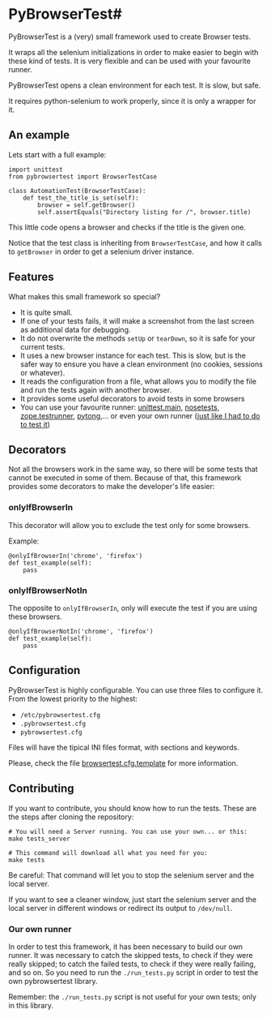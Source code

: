 # PyBrowserTest#

PyBrowserTest is a (very) small framework used to create Browser tests.

It wraps all the selenium initializations in order to make easier to
begin with these kind of tests. It is very flexible and can be used
with your favourite runner.

PyBrowserTest opens a clean environment for each test. It is slow, but
safe.

It requires python-selenium to work properly, since it is only a
wrapper for it.

## An example ##

Lets start with a full example:

    import unittest
    from pybrowsertest import BrowserTestCase

    class AutomationTest(BrowserTestCase):
        def test_the_title_is_set(self):
            browser = self.getBrowser()
            self.assertEquals("Directory listing for /", browser.title)


This little code opens a browser and checks if the title is the given
one.

Notice that the test class is inheriting from `BrowserTestCase`, and how it calls to `getBrowser` in order to get a selenium driver instance.


## Features ##

What makes this small framework so special?

- It is quite small.
- If one of your tests fails, it will make a screenshot from the last screen as additional data for debugging.
- It do not overwrite the methods `setUp` or `tearDown`, so it is safe for your current tests.
- It uses a new browser instance for each test. This is slow, but is the safer way to ensure you have a clean environment (no cookies, sessions or whatever).
- It reads the configuration from a file, what allows you to modify the file and run the tests again with another browser.
- It provides some useful decorators to avoid tests in some browsers
- You can use your favourite runner: [unittest.main](http://docs.python.org/2/library/unittest.html#basic-example), [nosetests](https://nose.readthedocs.org/en/latest/), [zope.testrunner](https://pypi.python.org/pypi/zope.testrunner), [pytong](https://code.google.com/p/pytong/),... or even your own runner ([just like I had to do to test it](https://github.com/magmax/pybrowsertest/blob/master/run_tests.py))

## Decorators ##

Not all the browsers work in the same way, so there will be some tests
that cannot be executed in some of them. Because of that, this
framework provides some decorators to make the developer's life
easier:

### onlyIfBrowserIn ###

This decorator will allow you to exclude the test only for some browsers.

Example:

    @onlyIfBrowserIn('chrome', 'firefox')
    def test_example(self):
        pass

### onlyIfBrowserNotIn ###

The opposite to `onlyIfBrowserIn`, only will execute the test if you
are using these browsers.

    @onlyIfBrowserNotIn('chrome', 'firefox')
    def test_example(self):
        pass


## Configuration ##

PyBrowserTest is highly configurable. You can use three files to
configure it. From the lowest priority to the highest:

- `/etc/pybrowsertest.cfg`
- `.pybrowsertest.cfg`
- `pybrowsertest.cfg`

Files will have the tipical INI files format, with sections and keywords.

Please, check the file [browsertest.cfg.template](https://github.com/magmax/pybrowsertest/blob/master/browsertest.cfg.template) for more information.


## Contributing ##

If you want to contribute, you should know how to run the tests. These are the steps after cloning the repository:

    # You will need a Server running. You can use your own... or this:
    make tests_server

    # This command will download all what you need for you:
    make tests

Be careful: That command will let you to stop the selenium server and the local server.

If you want to see a cleaner window, just start the selenium server and the local server in different windows or redirect its output to `/dev/null`.


### Our own runner ###

In order to test this framework, it has been necessary to build our own runner. It was necessary to catch the skipped tests, to check if they were really skipped; to catch the failed tests, to check if they were really failing, and so on. So you need to run the `./run_tests.py` script in order to test the own pybrowsertest library.

Remember: the `./run_tests.py` script is not useful for your own tests; only in this library.

